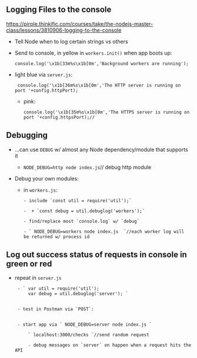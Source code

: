 ## Logging Files to the console

https://pirple.thinkific.com/courses/take/the-nodejs-master-class/lessons/3810906-logging-to-the-console


- Tell Node when to log certain strings vs others

- Send to console, in yellow in `workers.init()` when app boots up:

   ` console.log('\x1b[33m%s\x1b[0m','Background workers are running'); `

- light blue via `server.js`:

  `  console.log('\x1b[36m%s\x1b[0m','The HTTP server is running on port '+config.httpPort); `


  - pink:

    ` console.log('\x1b[35m%s\x1b[0m','The HTTPS server is running on port '+config.httpsPort);//  `


## Debugging

- ...can use `DEBUG` w/ almost any Node dependency/module that supports it

    - ` NODE_DEBUG=http node index.js `// debug http module


- Debug your own modules:

  - in `workers.js`:

        - include `const util = require('util');`

        -  + `const debug = util.debuglog('workers');`

        - find/replace most `console.log` w/ `debug`

        - ` NODE_DEBUG=workers node index.js  `//each worker log will be returned w/ process id



## Log out success status of requests in console in green or red

   - repeat in `server.js`

          - ` var util = require('util');
              var debug = util.debuglog('server'); `


          - test in Postman via `POST`:


          - start app via ` NODE_DEBUG=server node index.js `

              ` localhost:3000/checks `//send random request

              - debug messages on `server` on happen when a request hits the API
